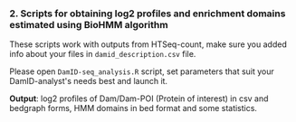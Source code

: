 ### 2. Scripts for obtaining log2 profiles and enrichment domains estimated using BioHMM algorithm
These scripts work with outputs from HTSeq-count, make sure you added info about your files in `damid_description.csv` file.

Please open `DamID-seq_analysis.R` script, set parameters that suit your DamID-analyst's needs best and launch it.

**Output**: log2 profiles of Dam/Dam-POI (Protein of interest) in csv and bedgraph forms, HMM domains in bed format and some statistics.
